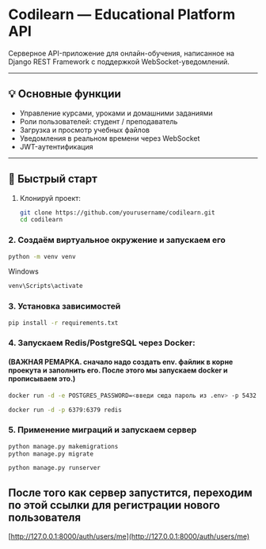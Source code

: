 # Codilearn — Educational Platform API

Серверное API-приложение для онлайн-обучения, написанное на Django REST Framework с поддержкой WebSocket-уведомлений.


---

## 💡 Основные функции

- Управление курсами, уроками и домашними заданиями
- Роли пользователей: студент / преподаватель
- Загрузка и просмотр учебных файлов
- Уведомления в реальном времени через WebSocket
- JWT-аутентификация

---

## 🚀 Быстрый старт

1. Клонируй проект:
   ```bash
   git clone https://github.com/yourusername/codilearn.git
   cd codilearn


### 2. Создаём виртуальное окружение и запускаем его


```bash
python -m venv venv
```
Windows
```bash
venv\Scripts\activate
```

### 3. Установка зависимостей

```bash
pip install -r requirements.txt
```

### 4. Запускаем Redis/PostgreSQL через Docker:
#### (ВАЖНАЯ РЕМАРКА. сначало надо создать env. файлик в корне проекута и заполнить его. После этого мы запускаем docker и прописываем это.)

```bash
docker run -d -e POSTGRES_PASSWORD=<введи сюда пароль из .env> -p 5432:5432 postgres

docker run -d -p 6379:6379 redis
```

### 5. Применение миграций и запускаем сервер

```bash
python manage.py makemigrations
python manage.py migrate
```
```bash
python manage.py runserver
```

## После того как сервер запустится, переходим по этой ссылки для регистрации нового пользователя

[http://127.0.0.1:8000/auth/users/me](http://127.0.0.1:8000/auth/users/me)
